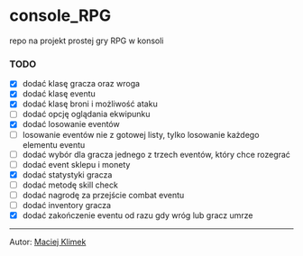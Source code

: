 # console_RPG
repo na projekt prostej gry RPG w konsoli

### TODO
- [X] dodać klasę gracza oraz wroga
- [X] dodać klasę eventu
- [X] dodać klasę broni i możliwość ataku
- [ ] dodać opcję oglądania ekwipunku
- [X] dodać losowanie eventów
- [ ] losowanie eventów nie z gotowej listy, tylko losowanie każdego elementu eventu
- [ ] dodać wybór dla gracza jednego z trzech eventów, który chce rozegrać
- [ ] dodać event sklepu i monety
- [X] dodać statystyki gracza
- [ ] dodać metodę skill check
- [ ] dodać nagrodę za przejście combat eventu
- [ ] dodać inventory gracza
- [X] dodać zakończenie eventu od razu gdy wróg lub gracz umrze

---
Autor: [Maciej Klimek](https://github.com/mklimek00)